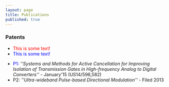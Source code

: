 ```yaml
---
layout: page
title: Publications
published: true
---
```


 ### Patents
 
 <ul>
   <li><font color="red">This is some text!</font></li>
   <li> <font color="blue">This is some text!</font></li>
 </ul>
 
- <font color="blue">P1:</font>  _''Systems and Methods for Active Cancellation for Improving Isolation of Transmission Gates in High-frequency Analog to Digital Converters''_ - January'15 (US14/596,582)
- P2:  _''Ultra-wideband Pulse-based Directional Modulation''_ - Filed 2013

